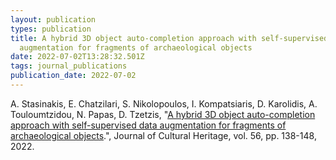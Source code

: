 ```yaml
---
layout: publication
types: publication
title: A hybrid 3D object auto-completion approach with self-supervised data
  augmentation for fragments of archaeological objects
date: 2022-07-02T13:28:32.501Z
tags: journal_publications
publication_date: 2022-07-02
---
```

A. Stasinakis, E. Chatzilari, S. Nikolopoulos, I. Kompatsiaris, D. Karolidis, A. Touloumtzidou, N. Papas, D. Tzetzis, "[A hybrid 3D object auto-completion approach with self-supervised data augmentation for fragments of archaeological objects](https://www.sciencedirect.com/science/article/pii/S1296207422001054?via%3Dihub).", Journal of Cultural Heritage, vol. 56, pp. 138-148, 2022.